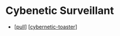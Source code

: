 # Cybenetic Surveillant

- [[pull]] [[cybernetic-toaster]]


[//begin]: # "Autogenerated link references for markdown compatibility"
[pull]: pull "Pull"
[cybernetic-toaster]: cybernetic-toaster "Cybernetic Toaster"
[//end]: # "Autogenerated link references"